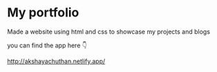 # My portfolio

Made a website using html and css to showcase my projects and blogs

you can find the app here 👇

http://akshayachuthan.netlify.app/
